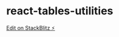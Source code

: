 # react-tables-utilities

[Edit on StackBlitz ⚡️](https://stackblitz.com/edit/react-tables-utilities)